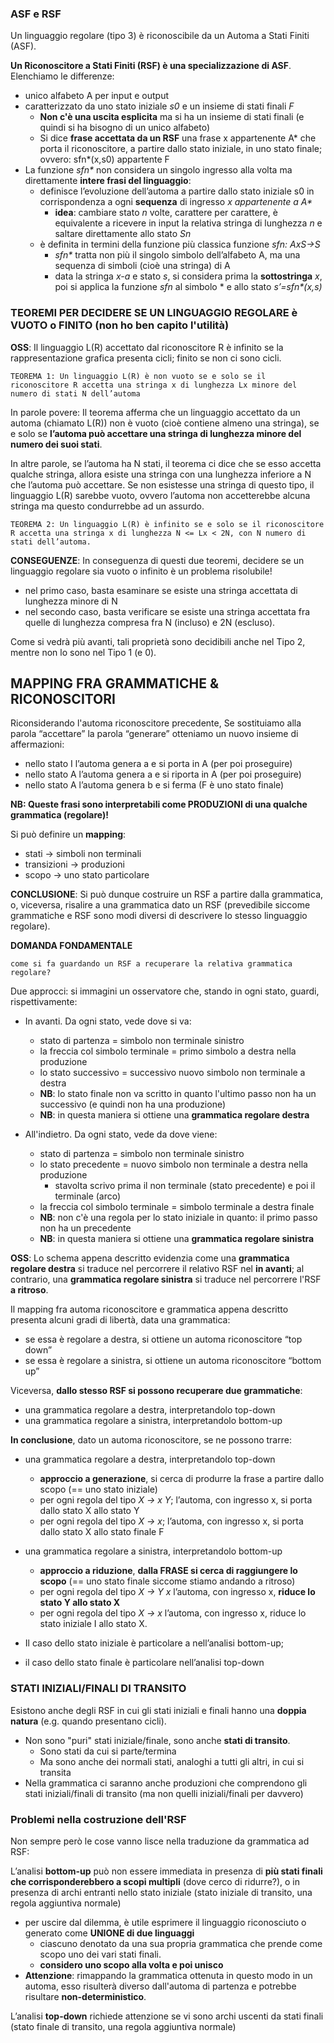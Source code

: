 ### ASF e RSF
Un linguaggio regolare (tipo 3) è riconoscibile da un Automa a Stati Finiti (ASF).

**Un Riconoscitore a Stati Finiti (RSF) è una specializzazione di ASF**. Elenchiamo le differenze:
- unico alfabeto A per input e output
- caratterizzato da uno stato iniziale *s0* e un insieme di stati finali *F*
    - **Non c'è una uscita esplicita** ma si ha un insieme di stati finali (e quindi si ha bisogno di un unico alfabeto)
    - Si dice **frase accettata da un RSF** una frase x appartenente A* che porta il riconoscitore, a partire dallo stato iniziale, in uno
       stato finale; ovvero: sfn*(x,s0) appartente F
- La funzione _sfn*_ non considera un singolo ingresso alla volta ma direttamente **intere frasi del linguaggio**:
    - definisce l’evoluzione dell’automa a partire dallo stato iniziale s0 in corrispondenza a ogni **sequenza** di ingresso _x appartenente a A*_
        - **idea**: cambiare stato *n* volte, carattere per carattere, è equivalente a ricevere in input la relativa stringa di lunghezza *n* e saltare direttamente allo stato *Sn*
    - è definita in termini della funzione più classica funzione *sfn: AxS→S* 
        - _sfn*_ tratta non più il singolo simbolo dell’alfabeto A, ma una sequenza di simboli (cioè una stringa) di A
        - data la stringa *x-a* e stato *s*, si considera prima la **sottostringa** *x*, poi si applica la funzione *sfn* al simbolo * e allo stato _s’=sfn*(x,s)_


### TEOREMI PER DECIDERE SE UN LINGUAGGIO REGOLARE è VUOTO o FINITO (non ho ben capito l'utilità)
**OSS**: Il linguaggio L(R) accettato dal riconoscitore R è infinito se la rappresentazione grafica presenta cicli; finito se non ci sono cicli.

```
TEOREMA 1: Un linguaggio L(R) è non vuoto se e solo se il riconoscitore R accetta una stringa x di lunghezza Lx minore del numero di stati N dell’automa
```

In parole povere: Il teorema afferma che un linguaggio accettato da un automa (chiamato  L(R)) non è vuoto (cioè contiene almeno una stringa), se e solo se **l’automa può accettare una stringa di lunghezza minore del numero dei suoi stati**.

In altre parole, se l’automa ha N stati, il teorema ci dice che se esso accetta qualche stringa, allora esiste una stringa con una lunghezza inferiore a N che l’automa può accettare. Se non esistesse una stringa di questo tipo, il linguaggio L(R) sarebbe vuoto, ovvero l’automa non accetterebbe alcuna stringa ma questo condurrebbe ad un assurdo.


```
TEOREMA 2: Un linguaggio L(R) è infinito se e solo se il riconoscitore R accetta una stringa x di lunghezza N <= Lx < 2N, con N numero di stati dell’automa.
```

**CONSEGUENZE**:
In conseguenza di questi due teoremi, decidere se un linguaggio regolare sia vuoto o infinito è un problema risolubile!
- nel primo caso, basta esaminare se esiste una stringa accettata di lunghezza minore di N
- nel secondo caso, basta verificare se esiste una stringa accettata fra quelle di lunghezza compresa fra N (incluso) e 2N (escluso).

Come si vedrà più avanti, tali proprietà sono decidibili anche nel Tipo 2, mentre non lo sono nel Tipo 1 (e 0).





## MAPPING FRA GRAMMATICHE & RICONOSCITORI
Riconsiderando l'automa riconoscitore precedente, Se sostituiamo alla parola “accettare” la parola “generare” otteniamo un nuovo insieme di affermazioni:
- nello stato I l’automa genera a e si porta in A (per poi proseguire)
- nello stato A l’automa genera a e si riporta in A (per poi proseguire)
- nello stato A l’automa genera b e si ferma (F è uno stato finale)

**NB: Queste frasi sono interpretabili come PRODUZIONI di una qualche grammatica (regolare)!**

Si può definire un **mapping**:
- stati         -> simboli non terminali
- transizioni   -> produzioni
- scopo         -> uno stato particolare

**CONCLUSIONE**: Si può dunque costruire un RSF a partire dalla grammatica, o, viceversa, risalire a una grammatica dato un RSF (prevedibile siccome  grammatiche e RSF sono modi diversi di descrivere lo stesso linguaggio regolare). 

**DOMANDA FONDAMENTALE**
```
come si fa guardando un RSF a recuperare la relativa grammatica regolare?
```

Due approcci: si immagini un osservatore che, stando in ogni stato, guardi, rispettivamente:
- In avanti. Da ogni stato, vede dove si va:
    - stato di partenza                 = simbolo non terminale sinistro
    - la freccia col simbolo terminale  = primo simbolo a destra nella produzione
    - lo stato successivo               = successivo nuovo simbolo non terminale a destra
    - **NB**: lo stato finale non va scritto in quanto l'ultimo passo non ha un successivo (e quindi non ha una produzione)
    - **NB**: in questa maniera si ottiene una **grammatica regolare destra**

- All'indietro. Da ogni stato, vede da dove viene:
    - stato di partenza                 = simbolo non terminale sinistro
    - lo stato precedente               = nuovo simbolo non terminale a destra nella produzione
        - stavolta scrivo prima il non terminale (stato precedente) e poi il terminale (arco)
    - la freccia col simbolo terminale  = simbolo terminale a destra finale
    - **NB**: non c'è una regola per lo stato iniziale in quanto: il primo passo non ha un precedente
    - **NB**: in questa maniera si ottiene una **grammatica regolare sinistra**

**OSS**: Lo schema appena descritto evidenzia come una **grammatica regolare destra** si traduce nel percorrere il relativo RSF nel  **in avanti**; al contrario, una **grammatica regolare sinistra** si traduce nel percorrere l'RSF **a ritroso**. 

Il mapping fra automa riconoscitore e grammatica appena descritto presenta alcuni gradi di libertà, data una grammatica:
- se essa è regolare a destra, si ottiene un automa riconoscitore “top down”
- se essa è regolare a sinistra, si ottiene un automa riconoscitore “bottom up”

Viceversa, **dallo stesso RSF si possono recuperare due grammatiche**:
- una grammatica regolare a destra, interpretandolo top-down
- una grammatica regolare a sinistra, interpretandolo bottom-up

**In conclusione**, dato un automa riconoscitore, se ne possono trarre:
- una grammatica regolare a destra, interpretandolo top-down
    - **approccio a generazione**, si cerca di produrre la frase a partire dallo scopo (== uno stato iniziale)
    - per ogni regola del tipo *X → x Y*; l’automa, con ingresso x, si porta dallo stato X allo stato Y
    - per ogni regola del tipo *X → x*; l’automa, con ingresso x, si porta dallo stato X allo stato finale F
- una grammatica regolare a sinistra, interpretandolo bottom-up
    - **approccio a riduzione**, **dalla FRASE si cerca di raggiungere lo scopo** (== uno stato finale siccome stiamo andando a ritroso)
    - per ogni regola del tipo *X → Y x* l’automa, con ingresso x, **riduce lo stato Y allo stato X**
    - per ogni regola del tipo *X → x* l’automa, con ingresso x, riduce lo stato iniziale I allo stato X.

- Il caso dello stato iniziale è particolare a nell’analisi bottom-up;
- il caso dello stato finale è particolare nell’analisi top-down

### STATI INIZIALI/FINALI DI TRANSITO
Esistono anche degli RSF in cui gli stati iniziali e finali hanno una **doppia natura** (e.g. quando presentano cicli).
- Non sono "puri" stati iniziale/finale, sono anche **stati di transito**. 
    - Sono stati da cui si parte/termina
    - Ma sono anche dei normali stati, analoghi a tutti gli altri, in cui si transita
- Nella grammatica ci saranno anche produzioni che comprendono gli stati iniziali/finali di transito (ma non quelli iniziali/finali per davvero)

### Problemi nella costruzione dell'RSF
Non sempre però le cose vanno lisce nella traduzione da grammatica ad RSF:

L’analisi **bottom-up** può non essere immediata in presenza di **più stati finali che corrisponderebbero a scopi multipli** (dove cerco di ridurre?), o in presenza di archi entranti nello stato iniziale (stato iniziale di transito, una regola aggiuntiva normale)
- per uscire dal dilemma, è utile esprimere il linguaggio riconosciuto o generato come **UNIONE di due linguaggi**
    - ciascuno denotato da una sua propria grammatica che prende come scopo uno dei vari stati finali.
    - **considero uno scopo alla volta e poi unisco**
- **Attenzione**: rimappando la grammatica ottenuta in questo modo in un automa, esso risulterà diverso dall'automa di partenza e potrebbe risultare **non-deterministico**.

L’analisi **top-down** richiede attenzione se vi sono archi uscenti da stati finali (stato finale di transito, una regola aggiuntiva normale)